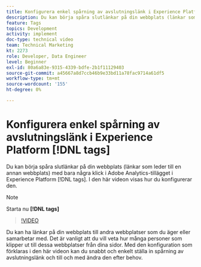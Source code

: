 ```yaml
---
title: Konfigurera enkel spårning av avslutningslänk i Experience Platform [!DNL tags]
description: Du kan börja spåra slutlänkar på din webbplats (länkar som leder till en annan webbplats) med bara några klick i Adobe Analytics-tillägget i Experience Platform [!DNL tags]. I den här videon visas hur du konfigurerar den.
feature: Tags
topics: Development
activity: implement
doc-type: technical video
team: Technical Marketing
kt: 2273
role: Developer, Data Engineer
level: Beginner
exl-id: 80a6a83e-9315-4339-bdfe-2b1f11129403
source-git-commit: a45667a8d7ccb46b9e33bd11a78fac9714a61df5
workflow-type: tm+mt
source-wordcount: '155'
ht-degree: 0%

---
```


# Konfigurera enkel spårning av avslutningslänk i Experience Platform [!DNL tags]

Du kan börja spåra slutlänkar på din webbplats (länkar som leder till en annan webbplats) med bara några klick i Adobe Analytics-tillägget i Experience Platform [!DNL tags]. I den här videon visas hur du konfigurerar den.

>[!NOTE]
>
> Starta nu **[!DNL tags]**

>[!VIDEO](https://video.tv.adobe.com/v/25763/?quality=12&learn=on)

Du kan ha länkar på din webbplats till andra webbplatser som du äger eller samarbetar med. Det är vanligt att du vill veta hur många personer som klipper ut till dessa webbplatser från dina sidor. Med den konfiguration som förklaras i den här videon kan du snabbt och enkelt ställa in spårning av avslutningslänk och till och med ändra den efter behov.
